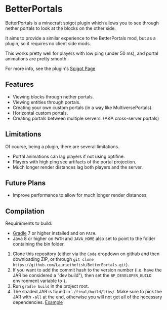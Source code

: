 # BetterPortals
BetterPortals is a minecraft spigot plugin which allows you to see through nether portals to look at the blocks on the other side.

It aims to provide a similar experience to the BetterPortals mod, but as a plugin, so it requires no client side mods.

This works pretty well for players with low ping (under 50 ms), and portal animations are pretty smooth.

For more info, see the plugin's [Spigot Page](https://www.spigotmc.org/resources/betterportals.75409/)

## Features
- Viewing blocks through nether portals.
- Viewing entities through portals.
- Creating your own custom portals (in a way like MultiversePortals).
- Horizontal custom portals.
- Creating portals between multiple servers. (AKA cross-server portals)

## Limitations
Of course, being a plugin, there are several limitations.
- Portal animations can lag players if not using optifine.
- Players with high ping see artifacts of the portal projection.
- Much longer render distances lag both players and the server.

## Future Plans
- Improve performance to allow for much longer render distances.

## Compilation
Requirements to build:
- [Gradle](https://gradle.org/install/) 7 or higher installed and on `PATH`.
- Java 8 or higher on `PATH` and `JAVA_HOME` also set to point to the folder containing the bin folder.

1. Clone this repository (either via the `Code` dropdown on github and then downloading ZIP, or through `git clone https://github.com/Lauriethefish/BetterPortals.git`).
2. If you want to add the commit hash to the version number (i.e. have the JAR be considered a "dev build"), then set the `BP_DEVELOPER_BUILD` environment variable to `1`.
3. Run `gradle build` in the project root.
4. The shaded JAR is found in `./final/build/libs/`. Make sure to pick the JAR with `-all` at the end, otherwise you will not get all of the necessary dependencies. [Example](https://i.imgur.com/yVYI1IW.png)
